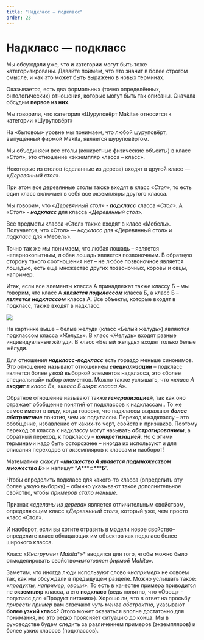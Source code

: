 ```yaml
---
title: "Надкласс — подкласс"
order: 23
---
```


# Надкласс — подкласс

Мы обсуждали уже, что и категории могут быть тоже категоризированы. Давайте поймём, что это значит в более строгом смысле, и как это может быть выражено в новых терминах.

Оказывается, есть два формальных (точно определённых, онтологических) отношения, которые могут быть так описаны. Сначала обсудим **первое из них**.

Мы говорили, что категория «Шуруповёрт Makita» относится к категории «Шуруповёрт»

На «бытовом» уровне мы понимаем, что любой шуруповёрт, выпущенный фирмой Makita, является шуруповёртом.

Мы объединяем все столы (конкретные физические объекты) в класс «*Стол*», это отношение «экземпляр класса – класс».

Некоторые из столов (сделанные из дерева) входят в другой класс — «*Деревянный стол*».

При этом все деревянные столы также входят в класс «*Стол*», то есть один класс включает в себя все экземпляры другого класса.

Мы говорим, что «*Деревянный стол*» - ***подкласс*** класса «*Стол*». А «*Стол*» - ***надкласс*** для класса «*Деревянный стол*».

Все предметы класса «Стол» также входят в класс «Мебель». Получается, что «Стол» — *надкласс* для «Деревянный стол» и *подкласс* для «Мебель».

Точно так же мы понимаем, что любая лошадь – является непарнокопытным, любая лошадь является позвоночным. В обратную сторону такого соотношения нет – не любое позвоночное является лошадью, есть ещё множество других позвоночных, коровы и овцы, например.

Итак, если все элементы класса А принадлежат также классу Б – мы говорим, что класс А ***является подклассом*** класса Б, а класс Б – ***является надклассом*** класса А. Все объекты, которые входят в подкласс, также входят в надкласс.

![](/ru/professional/rational-work/5.png)

На картинке выше – белые желуди (класс «Белый желудь») являются подклассом класса «Желудь». В класс «Желудь» входят разные индивидуальные жёлуди. В класс «Белый желудь» входят только белые жёлуди.

Для отношения ***надкласс-подкласс*** есть гораздо меньше синонимов. Это отношение называют отношением ***специализации*** – подкласс является более узкой выборкой элементов надкласса, это «более специальный» набор элементов. Можно также услышать, что «*класс А* ***входит в*** *класс Б*», «*класс Б* ***шире*** *класса А*».

Обратное отношение называют также ***генерализацией***, так как оно отражает обобщение понятий от подклассов к надклассам.. То же самое имеют в виду, когда говорят, что надклассы выражают ***более абстрактные*** понятия, чем их подклассы. Переход к надклассу – это обобщение, избавление от каких-то черт, свойств и признаков. Поэтому переход от класса к надклассу могут называть ***абстрагированием***, а обратный переход, к подклассу – ***конкретизацией***. Но с этими терминами надо быть осторожнее – иногда их используют и для описания переходов от экземпляров к классам и наоборот!

Математики скажут «***множество А является подмножеством множества Б***» и напишут “***А******⊂******Б***”.

Чтобы определить подкласс для какого-то класса (определить эту более узкую выборку) – обычно указывают такое дополнительное свойство, чтобы *примеров стало меньше*.

Признак «*сделаны из дерева*» является отличительным свойством, определяющим класс «*Деревянный стол*», который уже, чем просто класс «Стол».

И наоборот, если вы хотите отразить в модели новое свойство– определите класс обладающих им объектов как подкласс более широкого класса.

Класс «*Инструмент* *Makita**»* вводится для того, чтобы можно было отмоделировать свойство«*изготовлен фирмой* *Makita*».

Заметим, что иногда люди используют слово «*например*» не совсем так, как мы обсуждали в предыдущем разделе. Можно услышать такое: «*продукты,* *например,* *овощи*». То есть в качестве примера приводится не **экземпляр** класса, а его **подкласс** (ведь понятно, что «Овощ» - подкласс для «Продукт питания»). Хорошо ли, что в ответ на просьбу *привести пример* вам отвечают *чуть менее абстрактно,* указывают **более узкий класс**? Этого может оказаться вполне достаточно для понимания, но это редко проясняет ситуацию до конца. Мы в руководстве будем следить за различением примеров (экземпляров) и более узких классов (подклассов).